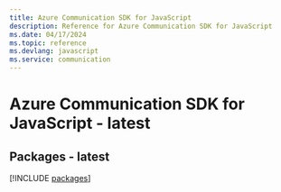 ```yaml
---
title: Azure Communication SDK for JavaScript
description: Reference for Azure Communication SDK for JavaScript
ms.date: 04/17/2024
ms.topic: reference
ms.devlang: javascript
ms.service: communication
---
```

# Azure Communication SDK for JavaScript - latest
## Packages - latest
[!INCLUDE [packages](communication-index.md)]